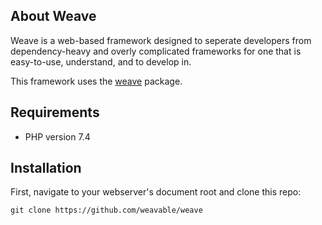 ## About Weave

Weave is a web-based framework designed to seperate developers from dependency-heavy and overly complicated frameworks for one that is easy-to-use, understand, and to develop in. 

This framework uses the [weave](https://github.com/weavable/framework/) package.

## Requirements
- PHP version 7.4

## Installation
First, navigate to your webserver's document root and clone this repo:

    git clone https://github.com/weavable/weave
